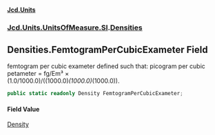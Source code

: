 #### [Jcd.Units](index.md 'index')
### [Jcd.Units.UnitsOfMeasure.SI](Jcd.Units.UnitsOfMeasure.SI.md 'Jcd.Units.UnitsOfMeasure.SI').[Densities](Densities.md 'Jcd.Units.UnitsOfMeasure.SI.Densities')

## Densities.FemtogramPerCubicExameter Field

femtogram per cubic exameter defined such that: picogram per cubic petameter = fg/Em³ ×  
(1.0/1000.0)/((1000.0)*(1000.0)*(1000.0)).

```csharp
public static readonly Density FemtogramPerCubicExameter;
```

#### Field Value
[Density](Density.md 'Jcd.Units.UnitTypes.Density')